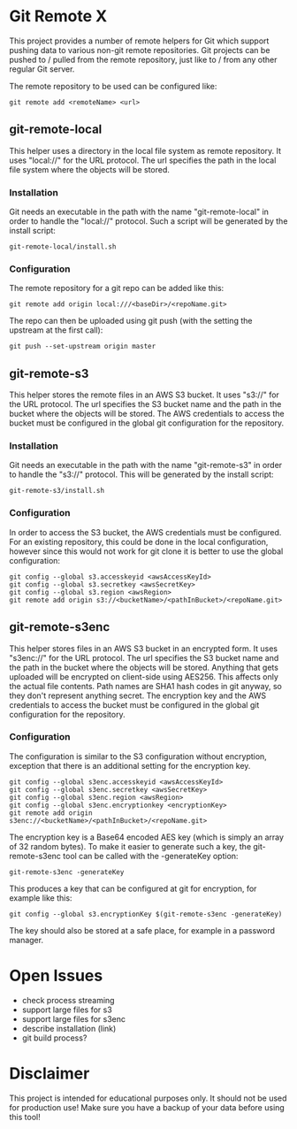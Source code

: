 # Git Remote X
This project provides a number of remote helpers for Git which support pushing data to various non-git remote repositories.
Git projects can be pushed to / pulled from the remote repository, just like to / from any other regular Git server.

The remote repository to be used can be configured like:

```
git remote add <remoteName> <url>
```

## git-remote-local
This helper uses a directory in the local file system as remote repository. It uses "local://" for the URL protocol.
The url specifies the path in the local file system where the objects will be stored.

### Installation
Git needs an executable in the path with the name "git-remote-local" in order to handle the "local://" protocol.
Such a script will be generated by the install script:

```
git-remote-local/install.sh
```

### Configuration
The remote repository for a git repo can be added like this:

```
git remote add origin local:///<baseDir>/<repoName.git>
```

The repo can then be uploaded using git push (with the setting the upstream at the first call):

```
git push --set-upstream origin master
```

## git-remote-s3
This helper stores the remote files in an AWS S3 bucket. It uses "s3://" for the URL protocol.
The url specifies the S3 bucket name and the path in the bucket where the objects will be stored.
The AWS credentials to access the bucket must be configured in the global git configuration for the repository.

### Installation
Git needs an executable in the path with the name "git-remote-s3" in order to handle the "s3://" protocol.
This will be generated by the install script:

```
git-remote-s3/install.sh
```

### Configuration
In order to access the S3 bucket, the AWS credentials must be configured. For an existing repository, this could be
done in the local configuration, however since this would not work for git clone it is better to use the global configuration:

```
git config --global s3.accesskeyid <awsAccessKeyId>
git config --global s3.secretkey <awsSecretKey>
git config --global s3.region <awsRegion>
git remote add origin s3://<bucketName>/<pathInBucket>/<repoName.git>
```


## git-remote-s3enc
This helper stores files in an AWS S3 bucket in an encrypted form. It uses "s3enc://" for the URL protocol.
The url specifies the S3 bucket name and the path in the bucket where the objects will be stored.
Anything that gets uploaded will be encrypted on client-side using AES256. This affects only the actual file contents.
Path names are SHA1 hash codes in git anyway, so they don't represent anything secret.
The encryption key and the AWS credentials to access the bucket must be configured in the global git configuration for the repository.

### Configuration

The configuration is similar to the S3 configuration without encryption, exception that there is an additional setting for the
encryption key.

```
git config --global s3enc.accesskeyid <awsAccessKeyId>
git config --global s3enc.secretkey <awsSecretKey>
git config --global s3enc.region <awsRegion>
git config --global s3enc.encryptionkey <encryptionKey>
git remote add origin s3enc://<bucketName>/<pathInBucket>/<repoName.git>
```

The encryption key is a Base64 encoded AES key (which is simply an array of 32 random bytes). To make it easier to generate such a key,
the git-remote-s3enc tool can be called with the -generateKey option:

```
git-remote-s3enc -generateKey
```

This produces a key that can be configured at git for encryption, for example like this:

```
git config --global s3.encryptionKey $(git-remote-s3enc -generateKey)
```

The key should also be stored at a safe place, for example in a password manager.


# Open Issues
* check process streaming
* support large files for s3
* support large files for s3enc
* describe installation (link)
* git build process?

# Disclaimer
This project is intended for educational purposes only. It should not be used for production use! Make sure you have a backup of your data
before using this tool!

